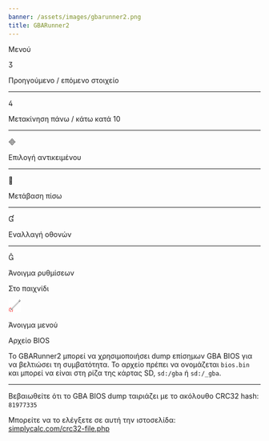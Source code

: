 ```yaml
---
banner: /assets/images/gbarunner2.png
title: GBARunner2
---
```


<div id="menu" class="section-title">Μενού</div>
<div class="section-body">
    <div class="button-action-group">
        <p class="button-action button">&#xE07D;</p>
        <p class="button-action-text">Προηγούμενο / επόμενο στοιχείο</p>
    </div>
    <hr>
    <div class="button-action-group">
        <p class="button-action button">&#xE07E;</p>
        <p class="button-action-text">Μετακίνηση πάνω / κάτω κατά 10</p>
    </div>
    <hr>
    <div class="button-action-group">
        <p class="button-action button">&#xE000;</p>
        <p class="button-action-text">Επιλογή αντικειμένου</p>
    </div>
    <hr>
    <div class="button-action-group">
        <p class="button-action button">&#xE001;</p>
        <p class="button-action-text">Μετάβαση πίσω</p>
    </div>
    <hr>
    <div class="button-action-group">
        <p class="button-action button">&#xE004;</p>
        <p class="button-action-text">Εναλλαγή οθονών</p>
    </div>
    <hr>
    <div class="button-action-group">
        <p class="button-action button">&#xE005;</p>
        <p class="button-action-text">Άνοιγμα ρυθμίσεων</p>
    </div>
</div>
<div id="in-game" class="section-title">Στο παιχνίδι</div>
<div class="section-body">
    <div class="button-action-group">
        <p class="button-action"><img src="/assets/images/tap.png" alt="Πατήστε την οθόνη αφής"></p>
        <p class="button-action-text">Άνοιγμα μενού</p>
    </div>
</div>
<div id="bios-file" class="section-title">Αρχείο BIOS</div>
<div class="section-body">
    <p>
        Το GBARunner2 μπορεί να χρησιμοποιήσει dump επίσημων GBA BIOS για να βελτιώσει τη συμβατότητα. Το αρχείο πρέπει να ονομάζεται <code>bios.bin</code> και μπορεί να είναι στη ρίζα της κάρτας SD, <code>sd:/gba</code> ή <code>sd:/_gba</code>.
    </p>
    <hr>
    <p>
        Βεβαιωθείτε ότι το GBA BIOS dump ταιριάζει με το ακόλουθο CRC32 hash: <code>81977335</code>
    </p>
    <p>
        Μπορείτε να το ελέγξετε σε αυτή την ιστοσελίδα:<br><a href="https://simplycalc.com/crc32-file.php">simplycalc.com/crc32-file.php</a>
    </p>
</div>

